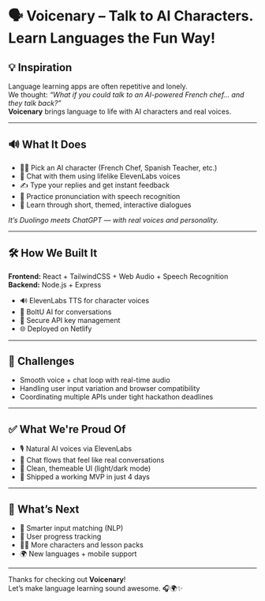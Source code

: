 # 🗣️ **Voicenary** – Talk to AI Characters. Learn Languages the Fun Way!

## 💡 Inspiration  
Language learning apps are often repetitive and lonely.  
We thought: _“What if you could talk to an AI-powered French chef... and they talk back?”_  
**Voicenary** brings language to life with AI characters and real voices.

---

## 🔊 What It Does

- 👨‍🍳 Pick an AI character (French Chef, Spanish Teacher, etc.)  
- 🧠 Chat with them using lifelike ElevenLabs voices  
- ✍️ Type your replies and get instant feedback  
- 🎤 Practice pronunciation with speech recognition  
- 🌟 Learn through short, themed, interactive dialogues  

_It’s Duolingo meets ChatGPT — with real voices and personality._

---

## 🛠️ How We Built It

**Frontend:** React + TailwindCSS + Web Audio + Speech Recognition  
**Backend:** Node.js + Express  
- 🔊 ElevenLabs TTS for character voices  
- 🧠 BoltU AI for conversations  
- 🔐 Secure API key management  
- 🌐 Deployed on Netlify  

---

## 🚧 Challenges

- Smooth voice + chat loop with real-time audio  
- Handling user input variation and browser compatibility  
- Coordinating multiple APIs under tight hackathon deadlines  

---

## ✅ What We're Proud Of

- 🎙️ Natural AI voices via ElevenLabs  
- 💬 Chat flows that feel like real conversations  
- 🎨 Clean, themeable UI (light/dark mode)  
- 🚀 Shipped a working MVP in just 4 days  

---

## 🚀 What’s Next

- 🧠 Smarter input matching (NLP)  
- 🔐 User progress tracking  
- 🧑‍🏫 More characters and lesson packs  
- 🌍 New languages + mobile support  

---

Thanks for checking out **Voicenary**!  
Let’s make language learning sound awesome. 🎧🌍✨
